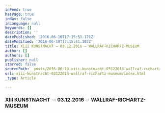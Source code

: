 ```yaml
---
inFeed: true
hasPage: true
inNav: false
inLanguage: null
keywords: []
description: ''
datePublished: '2016-06-10T17:15:51.171Z'
dateModified: '2016-06-10T17:15:41.187Z'
title: XIII KUNSTNACHT – 03.12.2016 – WALLRAF-RICHARTZ-MUSEUM
author: []
authors: []
publisher: null
starred: false
sourcePath: _posts/2016-06-10-xiii-kunstnacht-03122016-wallraf-richartz-museum.md
url: xiii-kunstnacht-03122016-wallraf-richartz-museum/index.html
_type: Article

---
```

### **XIII KUNSTNACHT -- 03.12.2016 -- WALLRAF-RICHARTZ-MUSEUM**